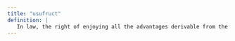 ```yaml
---
title: "usufruct"
definition: |
   In law, the right of enjoying all the advantages derivable from the use of something which belongs to another so far as is compatible with the substance of the thing not being destroyed or injured.
---
```

